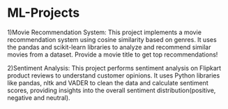 # ML-Projects
1)Movie Recommendation System: This project implements a movie recommendation system using cosine similarity based on genres. It uses the pandas and scikit-learn libraries to analyze and recommend similar movies from a dataset. Provide a movie title to get top recommendations!

2)Sentiment Analysis: This project performs sentiment analysis on Flipkart product reviews to understand customer opinions. It uses Python libraries like pandas, nltk and VADER to clean the data and calculate sentiment scores, providing insights into the overall sentiment distribution(positive, negative and neutral).
